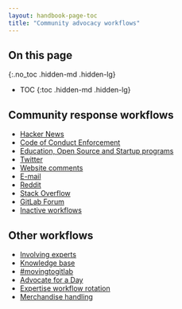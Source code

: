 ```yaml
---
layout: handbook-page-toc
title: "Community advocacy workflows"
---
```


## On this page
{:.no_toc .hidden-md .hidden-lg}

- TOC
{:toc .hidden-md .hidden-lg}

## Community response workflows

- [Hacker News](/handbook/marketing/community-relations/community-advocacy/workflows/hackernews)
- [Code of Conduct Enforcement](/handbook/marketing/community-relations/community-advocacy/workflows/code-of-conduct-enforcement)
- [Education, Open Source and Startup programs](/handbook/marketing/community-relations/community-advocacy/workflows/education-oss-startup)
- [Twitter](/handbook/marketing/community-relations/community-advocacy/workflows/twitter)
- [Website comments](/handbook/marketing/community-relations/community-advocacy/workflows/website-comments)
- [E-mail](/handbook/marketing/community-relations/community-advocacy/workflows/e-mail)
- [Reddit](/handbook/marketing/community-relations/community-advocacy/workflows/reddit)
- [Stack Overflow](/handbook/marketing/community-relations/community-advocacy/workflows/stackoverflow)
- [GitLab Forum](/handbook/marketing/community-relations/community-advocacy/workflows/forum)
- [Inactive workflows](/handbook/marketing/community-relations/community-advocacy/workflows/inactive)

## Other workflows

- [Involving experts](/handbook/marketing/community-relations/community-advocacy/workflows/involving-experts)
- [Knowledge base](/handbook/marketing/community-relations/community-advocacy/workflows/knowledge-base)
- [#movingtogitlab](/handbook/marketing/community-relations/community-advocacy/workflows/moving-to-gitlab)
- [Advocate for a Day](/handbook/marketing/community-relations/community-advocacy/workflows/advocate-for-a-day)
- [Expertise workflow rotation](/handbook/marketing/community-relations/community-advocacy/workflows/expertise-rotation)
- [Merchandise handling](/handbook/marketing/community-relations/community-advocacy/workflows/merchandise-handling)
